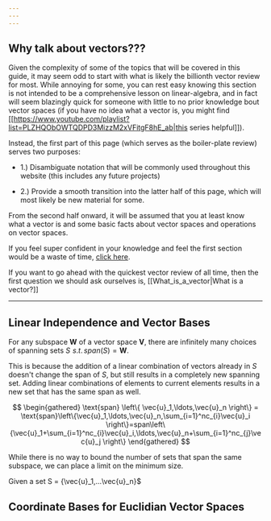 ```yaml
---
---
---
```

## Why talk about vectors???

Given the complexity of some of the topics that will be covered in this guide, it may seem odd to start with what is likely the billionth vector review for most. While annoying for some, you can rest easy knowing this section is not intended to be a comprehensive lesson on linear-algebra, and in fact will seem blazingly quick for someone with little to no prior knowledge bout vector spaces (if you have no idea what a vector is, you might find [[https://www.youtube.com/playlist?list=PLZHQObOWTQDPD3MizzM2xVFitgF8hE_ab|this series helpful]]).

Instead, the first part of this page (which serves as the boiler-plate review) serves two purposes:


- 1.) Disambiguate notation that will be commonly used throughout this website (this includes any future projects)

- 2.) Provide a smooth transition into the latter half of this page, which will most likely be new material for some.

From the second half onward, it will be assumed that you at least know what a vector is and some basic facts about vector spaces and operations on vector spaces.

If you feel super confident in your knowledge and feel the first section would be a waste of time, [click here](#coordinate-bases-for-euclidian-vector-spaces).


If you want to go ahead with the quickest vector review of all time, then the first question we should ask ourselves is, [[What_is_a_vector|What is a vector?]]

---
## Linear Independence and Vector Bases
For any subspace $\textbf{W}$ of a vector space $\textbf{V}$, there are infinitely many choices of spanning sets $S \,\,s.t. \,span(S)=\textbf{W}$. 

This is because the addition of a linear combination of vectors already in $S$ doesn't change the span of $S$, but still results in a completely new spanning set. Adding linear combinations of elements to current elements results in a new set that has the same span as well. 

$$
\begin{gathered}
\text{span} \left\{
\vec{u}_1,\ldots,\vec{u}_n
\right\} = \text{span}\left\{\vec{u}_1,\ldots,\vec{u}_n,\sum_{i=1}^nc_{i}\vec{u}_i
\right\}=span\left\{\vec{u}_1+\sum_{i=1}^nc_{i}\vec{u}_i,\ldots,\vec{u}_n+\sum_{i=1}^nc_{j}\vec{u}_j
\right\}
\end{gathered}
$$

While there is no way to bound the number of sets that span the same subspace, we can place a limit on the minimum size.

Given a set S = \{\vec{u}_1,...\vec{u}_n\}$
 

## Coordinate Bases for Euclidian Vector Spaces 
